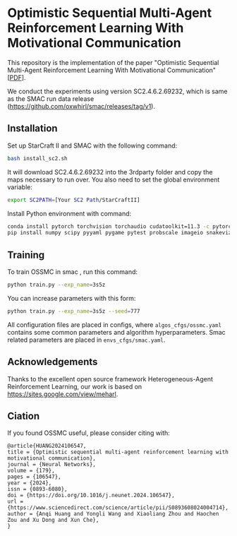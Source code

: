 # Optimistic Sequential Multi-Agent Reinforcement Learning With Motivational Communication

This repository is the implementation of the paper "Optimistic Sequential Multi-Agent Reinforcement Learning With Motivational Communication"[[PDF](https://doi.org/10.1016/j.neunet.2024.106547)]. 

We conduct the experiments using version SC2.4.6.2.69232, which is same as the SMAC run data release (https://github.com/oxwhirl/smac/releases/tag/v1).


## Installation
Set up StarCraft II and SMAC with the following command:

```bash
bash install_sc2.sh
```
It will download SC2.4.6.2.69232 into the 3rdparty folder and copy the maps necessary to run over. You also need to set the global environment variable:

```bash
export SC2PATH=[Your SC2 Path/StarCraftII]
```

Install Python environment with command:

```bash
conda install pytorch torchvision torchaudio cudatoolkit=11.3 -c pytorch -y
pip install numpy scipy pyyaml pygame pytest probscale imageio snakeviz 
```

## Training
To train OSSMC in smac , run this command:

```bash
python train.py --exp_name=3s5z
```

You can increase parameters with this form:

```bash
python train.py --exp_name=3s5z --seed=777
```

All configuration files are placed in configs, where `algos_cfgs/ossmc.yaml` contains some common parameters and algorithm hyperparameters. Smac related parameters are placed in `envs_cfgs/smac.yaml`.

## Acknowledgements
Thanks to the excellent open source framework Heterogeneous-Agent Reinforcement Learning, our work is based on https://sites.google.com/view/meharl.
## Ciation

If you found OSSMC useful, please consider citing with:
```
@article{HUANG2024106547,
title = {Optimistic sequential multi-agent reinforcement learning with motivational communication},
journal = {Neural Networks},
volume = {179},
pages = {106547},
year = {2024},
issn = {0893-6080},
doi = {https://doi.org/10.1016/j.neunet.2024.106547},
url = {https://www.sciencedirect.com/science/article/pii/S0893608024004714},
author = {Anqi Huang and Yongli Wang and Xiaoliang Zhou and Haochen Zou and Xu Dong and Xun Che},
}
```

